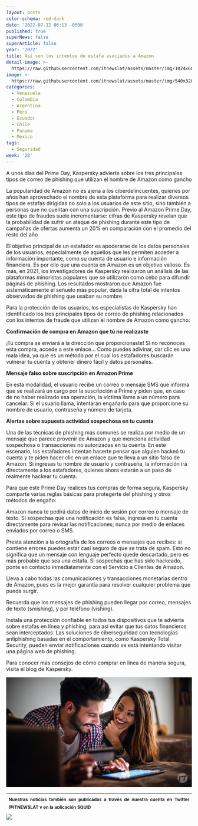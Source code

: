```yaml
---
layout: posts
color-schema: red-dark
date: '2022-07-12 06:13 -0500'
published: true
superNews: false
superArticle: false
year: '2022'
title: Así son los intentos de estafa asociados a Amazon
detail-image: >-
  https://raw.githubusercontent.com/itnewslat/assets/master/img/1024x680/Compra-OnLine-g.jpg
image: >-
  https://raw.githubusercontent.com/itnewslat/assets/master/img/540x320/Compra-OnLine-p.jpg
categories:
  - Venezuela
  - Colombia
  - Argentina
  - Perú
  - Ecuador
  - Chile
  - Panama
  - Mexico
tags:
  - Seguridad
week: '28'
---
```

A unos días del Prime Day, Kaspersky advierte sobre los tres principales tipos de correo de phishing que utilizan el nombre de Amazon como gancho
 
La popularidad de Amazon no es ajena a los ciberdelincuentes, quienes por años han aprovechado el nombre de esta plataforma para realizar diversos tipos de estafas dirigidas no solo a los usuarios de este sitio, sino también a personas que no cuentan con una suscripción. Previo al Amazon Prime Day, este tipo de fraudes suele incrementarse: cifras de Kaspersky revelan que la probabilidad de sufrir un ataque de phishing durante este tipo de campañas de ofertas aumenta un 20% en comparación con el promedio del resto del año
 
El objetivo principal de un estafador es apoderarse de los datos personales de los usuarios, especialmente de aquellos que les permiten acceder a información importante, como su cuenta de usuario e información financiera. Es por ello que una cuenta en Amazon es un objetivo valioso. Es más, en 2021, los investigadores de Kaspersky realizaron un análisis de las plataformas minoristas populares que se utilizaron como cebo para difundir páginas de phishing. Los resultados mostraron que Amazon fue sistemáticamente el señuelo más popular, dada la cifra total de intentos observados de phishing que usaban su nombre.
 
Para la protección de los usuarios, los especialistas de Kaspersky han identificado los tres principales tipos de correo de phishing relacionados con los intentos de fraude que utilizan el nombre de Amazon como gancho:
 
**Confirmación de compra en Amazon que tú no realizaste**

¡Tú compra se enviará a la dirección que proporcionaste! Si no reconoces esta compra, accede a este enlace... Como puedes adivinar, dar clic es una mala idea, ya que es un método por el cual los estafadores buscarán vulnerar tu cuenta y obtener dinero fácil y datos personales.
 
**Mensaje falso sobre suscripción en Amazon Prime**

En esta modalidad, el usuario recibe un correo o mensaje SMS que informa que se realizará un cargo por la suscripción a Prime y piden que, en caso de no haber realizado esa operación, la víctima llame a un número para cancelar. Si el usuario llama, intentarán engañarlo para que proporcione su nombre de usuario, contraseña y número de tarjeta.
 
**Alertas sobre supuesta actividad sospechosa en tu cuenta**

Una de las técnicas de phishing más comunes se realiza por medio de un mensaje que parece provenir de Amazon y que menciona actividad sospechosa o transacciones no autorizadas en tu cuenta. En este escenario, los estafadores intentan hacerte pensar que alguien hackeó tu cuenta y te piden hacer clic en un enlace que te lleva a un sitio falso de Amazon. Si ingresas tu nombre de usuario y contraseña, la información irá directamente a los estafadores, quienes ahora estarán a un paso de realmente hackear tu cuenta.
 
Para que este Prime Day realices tus compras de forma segura, Kaspersky comparte varias reglas básicas para protegerte del phishing y otros métodos de engaño:
 
Amazon nunca te pedirá datos de inicio de sesión por correo o mensaje de texto.
Si sospechas que una notificación es falsa, ingresa en tu cuenta directamente para revisar las notificaciones; nunca por medio de enlaces enviados por correo o SMS.

Presta atención a la ortografía de los correos o mensajes que recibes: si contiene errores puedes estar casi seguro de que se trata de spam. Esto no significa que un mensaje con lenguaje perfecto quede descartado, pero es más probable que sea una estafa.
Si sospechas que has sido hackeado, ponte en contacto inmediatamente con el Servicio a Clientes de Amazon.

Lleva a cabo todas las comunicaciones y transacciones monetarias dentro de Amazon, pues es la mejor garantía para resolver cualquier problema que pueda surgir.

Recuerda que los mensajes de phishing pueden llegar por correo, mensajes de texto (smishing), y por teléfono (vishing).

Instala una protección confiable en todos tus dispositivos que te advierta sobre estafas en línea y phishing, para así evitar que tus datos financieros sean interceptados. Las soluciones de ciberseguridad con tecnologías antiphishing basadas en el comportamiento, como Kaspersky Total Security, pueden enviar notificaciones cuando se está intentando visitar una página web de phishing.
 
Para conocer más consejos de cómo comprar en línea de manera segura, visita el blog de Kaspersky.

![](https://raw.githubusercontent.com/itnewslat/assets/master/img/540x320/Compra-OnLine-p.jpg)

<table style="height: 42px;" width="569">
<tbody>
<tr>
<td style="text-align: justify;"><sub><strong>Nuestras noticias también son publicadas a través de nuestra cuenta en Twitter <a href="https://twitter.com/itnewslat?lang=es">@ITNEWSLAT</a> y en la aplicación <a href="https://squidapp.co/en/">SQUID</a></strong></sub></td>
</tr>
</tbody>
</table>

<img src="https://tracker.metricool.com/c3po.jpg?hash=56f88a41e39ab42c063cc51676587a04"/>